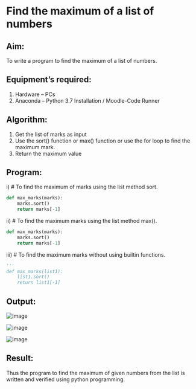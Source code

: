 # Find the maximum of a list of numbers
## Aim:
To write a program to find the maximum of a list of numbers.
## Equipment’s required:
1.	Hardware – PCs
2.	Anaconda – Python 3.7 Installation / Moodle-Code Runner
## Algorithm:
1.	Get the list of marks as input
2.	Use the sort() function or max() function or use the for loop to find the maximum mark.
3.	Return the maximum value
## Program:

i)	# To find the maximum of marks using the list method sort.
```Python
def max_marks(marks):
    marks.sort()
    return marks[-1]
```

ii)	# To find the maximum marks using the list method max().
```Python
def max_marks(marks):
    marks.sort()
    return marks[-1]
```

iii) # To find the maximum marks without using builtin functions.
```Python
'''
def max_marks(list1):
    list1.sort()
    return list1[-1]

```
## Output:
![image](https://github.com/Meetha22003992/FindMaximum/assets/119401038/6db30e4c-a7ff-4f55-80ff-309a183b57c0)

![image](https://github.com/Meetha22003992/FindMaximum/assets/119401038/ef1c6745-7d08-4d31-9c43-25442dea7a63)

![image](https://github.com/Meetha22003992/FindMaximum/assets/119401038/87999679-be8c-4357-b2ef-e7c219d686f9)

## Result:
Thus the program to find the maximum of given numbers from the list is written and verified using python programming.

